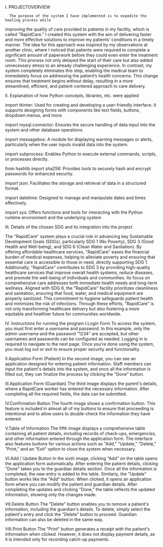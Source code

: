 I.	PROJECTOVERVIEW

	  The purpose of the system I have implemented is to expedite the healing process while
 improving the quality of care provided to patients in my facility, which is called "RapidCare."
 I created this system with the aim of delivering faster and more effective solutions to
 improve my patients’ conditions in a timely manner. The idea for this approach was inspired
 by my observations at another clinic, where I noticed that patients were required to 
 complete a significant amount of paperwork before they could even enter the treatment room. 
 This process not only delayed the start of their care but also added unnecessary stress to
 an already challenging experience. In contrast, my system completely eliminates this step,
 enabling the medical team to immediately focus on addressing the patient’s health concerns.
 This change ensures that treatment begins without delay, resulting in a more streamlined,
 efficient, and patient-centered approach to care delivery.

II. Explanation of how Python concepts, libraries, etc. were applied

import tkinter: Used for creating and developing a user-friendly interface. It supports
designing forms with components like text fields, buttons, dropdown menus, and more.

import mysql.connector: Ensures the secure handling of data input into the system and
other database operations.

import messagebox: A module for displaying warning messages or alerts, particularly when
the user inputs invalid data into the system.

import subprocess: Enables Python to execute external commands, scripts, or processes directly.

from hashlib import sha256: Provides tools to securely hash and encrypt passwords
for enhanced security.

import json: Facilitates the storage and retrieval of data in a structured format.

import datetime: Designed to manage and manipulate dates and times effectively.

import sys: Offers functions and tools for interacting with the Python runtime
environment and the underlying system

III. Details of the chosen SDG and its integration into the project

The "RapidCare" system plays a crucial role in advancing key Sustainable Development Goals (SDGs),
particularly SDG 1 (No Poverty), SDG 3 (Good Health and Well-being), and SDG 6 (Clean Water and Sanitation).
By offering affordable healthcare services, "RapidCare" eases the financial burden of medical expenses,
helping to alleviate poverty and ensuring that essential care is accessible to those in need, directly 
supporting SDG 1. Additionally, "RapidCare" contributes to SDG 3 by providing high-quality healthcare 
services that improve overall health systems, reduce diseases, and promote the well-being of individuals
and communities. Its focus on comprehensive care addresses both immediate health needs and long-term 
wellness. Aligned with SDG 6, the "RapidCare" facility prioritizes cleanliness and sanitation, ensuring
that food, water, and medical equipment are properly sanitized. This commitment to hygiene safeguards
patient health and minimizes the risk of infections. Through these efforts, "RapidCare" is not only
transforming healthcare delivery but also fostering a more equitable and healthier future for communities worldwide.

IV. Instructions for running the program
I.Login Form
To access the system, you must first enter a username and password. In this example, only the admin username
and the password "1234" are accepted, but other usernames and passwords can be configured as needed. Logging
in is required to navigate to the next page. Once you're done using the system, you must log out or exit to
ensure proper security and functionality.

II.Application Form (Patient)
In the second image, you can see an application designed for entering patient information. Staff members can
input the patient's details into the system, and once all the information is filled out, they can finalize the
process by clicking the "Done" button.

III.Application Form (Guardian)
The third image displays the parent's details, where a RapidCare worker has entered the necessary
information. After completing all the required fields, the data can be submitted.

IV.Confirmation Button
The fourth image shows a confirmation button. This feature is included in almost all of
my buttons to ensure that proceeding is intentional and to allow users to double-check the information they have entered.

V.Table of Information
The fifth image displays a comprehensive table containing all patient details, including records of check-ups, emergencies,
and other information entered through the application form. The interface also features buttons for various actions such as
"Add," "Update," "Delete," "Print," and an "Exit" option to close the system when necessary.

VI.Add / Update Button
In the sixth image, clicking "Add" on the table opens the application form automatically. After entering the patient
details, clicking "Done" takes you to the guardian details section. Once all the information is completed, the new entry
is added to the table. Similarly, the "Update" button works like the "Add" button. When clicked, it opens an application
form where you can modify the patient and guardian details. After completing the updates and clicking "Done," the table
reflects the updated information, showing only the changes made.

VII.Delete Button
The "Delete" button enables you to remove a patient's information, including the guardian's details. To delete,
simply select the patient's entry and click the "Delete" button to proceed. Guardian information can also be deleted 
in the same way.

VIII.Print Button
The "Print" button generates a receipt with the patient's information when clicked. However, it does not display
payment details, as it is intended only for recording catch-up payments.







